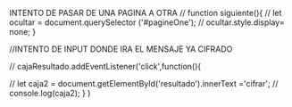 
INTENTO DE PASAR DE UNA PAGINA A OTRA
//  function siguiente(){
//      let ocultar = document.querySelector ('#pagineOne');
//      ocultar.style.display= none; }







 //INTENTO DE INPUT DONDE IRA EL MENSAJE YA CIFRADO
 
// cajaResultado.addEventListener('click',function(){

//   let caja2 = document.getElementById('resultado').innerText ='cifrar';
//   console.log(caja2); } )